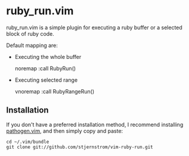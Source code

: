 ruby_run.vim
============

ruby_run.vim is a simple plugin for executing a ruby buffer or a selected block of ruby code.

Default mapping are:

- Executing the whole buffer

    noremap  <silent> <C-E> :call RubyRun()<CR>

- Executing selected range

    vnoremap <silent> <C-E> :call RubyRangeRun()<CR>

Installation
------------

If you don't have a preferred installation method, I recommend
installing [pathogen.vim](https://github.com/tpope/vim-pathogen), and
then simply copy and paste:

    cd ~/.vim/bundle
    git clone git://github.com/stjernstrom/vim-ruby-run.git


